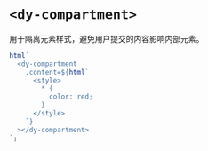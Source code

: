# `<dy-compartment>`

用于隔离元素样式，避免用户提交的内容影响内部元素。

```ts
html`
  <dy-compartment
    .content=${html`
      <style>
        * {
          color: red;
        }
      </style>
    `}
  ></dy-compartment>
`;
```
